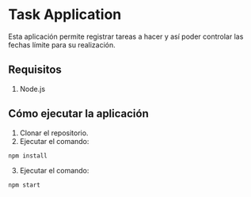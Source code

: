 # Task Application

Esta aplicación permite registrar tareas a hacer y así poder controlar las fechas límite para su realización.

## Requisitos

1. Node.js

## Cómo ejecutar la aplicación

1. Clonar el repositorio.
2. Ejecutar el comando:
```
npm install
```
3. Ejecutar el comando:
```
npm start
```